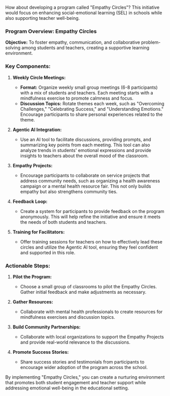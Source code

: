 How about developing a program called "Empathy Circles"? This initiative would focus on enhancing social-emotional learning (SEL) in schools while also supporting teacher well-being.

### Program Overview: Empathy Circles

**Objective:** 
To foster empathy, communication, and collaborative problem-solving among students and teachers, creating a supportive learning environment.

### Key Components:

1. **Weekly Circle Meetings:**
   - **Format:** Organize weekly small group meetings (6-8 participants) with a mix of students and teachers. Each meeting starts with a mindfulness exercise to promote calmness and focus.
   - **Discussion Topics:** Rotate themes each week, such as "Overcoming Challenges," "Celebrating Success," and "Understanding Emotions." Encourage participants to share personal experiences related to the theme.

2. **Agentic AI Integration:**
   - Use an AI tool to facilitate discussions, providing prompts, and summarizing key points from each meeting. This tool can also analyze trends in students' emotional expressions and provide insights to teachers about the overall mood of the classroom.

3. **Empathy Projects:**
   - Encourage participants to collaborate on service projects that address community needs, such as organizing a health awareness campaign or a mental health resource fair. This not only builds empathy but also strengthens community ties.

4. **Feedback Loop:**
   - Create a system for participants to provide feedback on the program anonymously. This will help refine the initiative and ensure it meets the needs of both students and teachers.

5. **Training for Facilitators:**
   - Offer training sessions for teachers on how to effectively lead these circles and utilize the Agentic AI tool, ensuring they feel confident and supported in this role.

### Actionable Steps:

1. **Pilot the Program:**
   - Choose a small group of classrooms to pilot the Empathy Circles. Gather initial feedback and make adjustments as necessary.

2. **Gather Resources:**
   - Collaborate with mental health professionals to create resources for mindfulness exercises and discussion topics.

3. **Build Community Partnerships:**
   - Collaborate with local organizations to support the Empathy Projects and provide real-world relevance to the discussions.

4. **Promote Success Stories:**
   - Share success stories and testimonials from participants to encourage wider adoption of the program across the school.

By implementing "Empathy Circles," you can create a nurturing environment that promotes both student engagement and teacher support while addressing emotional well-being in the educational setting.